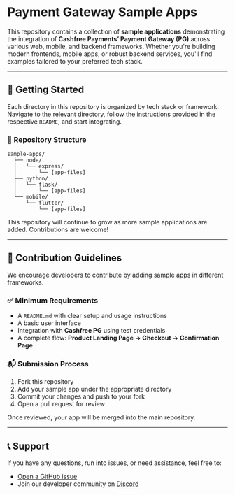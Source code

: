 # Payment Gateway Sample Apps

This repository contains a collection of **sample applications** demonstrating the integration of **Cashfree Payments’ Payment Gateway (PG)** across various web, mobile, and backend frameworks. Whether you're building modern frontends, mobile apps, or robust backend services, you'll find examples tailored to your preferred tech stack.

---

## 🚀 Getting Started

Each directory in this repository is organized by tech stack or framework. Navigate to the relevant directory, follow the instructions provided in the respective `README`, and start integrating.

### 📁 Repository Structure

```
sample-apps/
  ├── node/
  │   └── express/
  │       └── [app-files]
  ├── python/
  │   └── flask/
  │       └── [app-files]
  └── mobile/
      └── flutter/
          └── [app-files]
```

This repository will continue to grow as more sample applications are added. Contributions are welcome!

---

## 🧾 Contribution Guidelines

We encourage developers to contribute by adding sample apps in different frameworks.

### ✅ Minimum Requirements
- A `README.md` with clear setup and usage instructions  
- A basic user interface  
- Integration with **Cashfree PG** using test credentials  
- A complete flow: **Product Landing Page → Checkout → Confirmation Page**

### 📬 Submission Process
1. Fork this repository  
2. Add your sample app under the appropriate directory  
3. Commit your changes and push to your fork  
4. Open a pull request for review

Once reviewed, your app will be merged into the main repository.

---

## 📞 Support

If you have any questions, run into issues, or need assistance, feel free to:

- [Open a GitHub issue](https://github.com/cashfree/pg-samples/issues/new)  
- Join our developer community on [Discord](https://discord.gg/ed9VWDnrh7)
